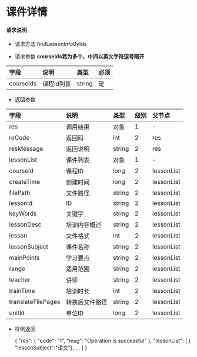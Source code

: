# 课件详情

#### **请求说明**

* 请求方法 findLessonInfoByIds

* 请求参数
**courseIds若为多个，中间以英文字符逗号隔开**

| 字段 | 说明 | 类型 | 必须 |
| :--- | :--- | :--- | :--- |
| courseIds| 课程id列表 | string | 是 |

* 返回参数

| 字段 | 说明 | 类型 | 级别 | 父节点 |
| :--- | :--- | :--- | :--- | :--- |
| res | 调用结果 | 对象 | 1 | - |
| reCode | 返回码| int | 2 | res |
| resMessage| 返回说明 | string | 2 | res |
| lessonList| 课件列表 | 对象 | 1 | - |
| courseId| 课程ID| long | 2 | lessonList|
| createTime| 创建时间 | long| 2 | lessonList|
| filePath | 文件路径 | string | 2 | lessonList|
| lessonId| ID | string | 2 | lessonList|
| keyWords | 关键字 | string | 2 | lessonList|
|lessonDesc| 培训内容概述 | string | 2 | lessonList|
|lesson| 文件格式 | int | 2 | lessonList|
|lessonSubject | 课件名称 | string | 2 | lessonList|
|mainPoints | 学习要点 | string | 2 | lessonList|
|range| 适用范围 | string | 2 | lessonList|
|teacher | 讲师 | string | 2 | lessonList|
|trainTime | 培训时长 | int | 2 | lessonList|
|translateFilePages | 转换后文件路径 | string | 2 | lessonList|
|unitId| 单位ID | long | 2 | lessonList|

* 样例返回


    {
    "res": 
        {
            "code": "1", 
            "msg": "Operation is successful"
        },
    "lessonList":
        [
           { "lessonSubject":"语文"},
            ...
        ] 
    }
